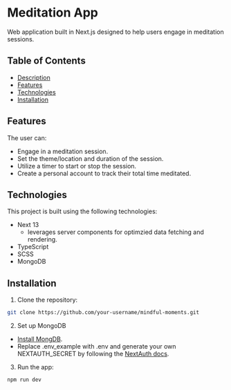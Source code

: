 # Meditation App

Web application built in Next.js designed to help users engage in meditation sessions.

## Table of Contents

- [Description](#description)
- [Features](#features)
- [Technologies](#technologies)
- [Installation](#installation)

## Features

The user can:

- Engage in a meditation session.
- Set the theme/location and duration of the session.
- Utilize a timer to start or stop the session.
- Create a personal account to track their total time meditated.

## Technologies

This project is built using the following technologies:

- Next 13
  - leverages server components for optimzied data fetching and rendering.
- TypeScript
- SCSS
- MongoDB

## Installation

1. Clone the repository:

```bash
git clone https://github.com/your-username/mindful-moments.git
```

2. Set up MongoDB

- [Install MongDB](https://www.mongodb.com/docs/manual/installation/).
- Replace .env_example with .env and generate your own NEXTAUTH_SECRET by following the [NextAuth docs](https://next-auth.js.org/configuration/options#secret).

3. Run the app:

```bash
npm run dev
```
